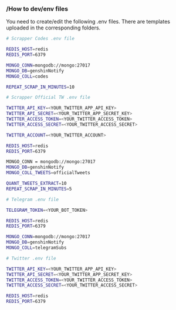 ### /How to dev/env files

You need to create/edit the following .env files. There are templates uploaded in the corresponding folders.

```bash
# Scrapper Codes .env file

REDIS_HOST=redis
REDIS_PORT=6379

MONGO_CONN=mongodb://mongo:27017
MONGO_DB=genshinNotify
MONGO_COLL=codes

REPEAT_SCRAP_IN_MINUTES=10
```

```bash
# Scrapper Official TW .env file

TWITTER_API_KEY=<YOUR_TWITTER_APP_API_KEY>
TWITTER_API_SECRET=<YOUR_TWITTER_APP_SECRET_KEY>
TWITTER_ACCESS_TOKEN=<YOUR_TWITTER_ACCESS_TOKEN>
TWITTER_ACCESS_SECRET=<YOUR_TWITTER_ACCESS_SECRET>

TWITTER_ACCOUNT=<YOUR_TWITTER_ACCOUNT>

REDIS_HOST=redis
REDIS_PORT=6379

MONGO_CONN = mongodb://mongo:27017
MONGO_DB=genshinNotify
MONGO_COLL_TWEETS=officialTweets

QUANT_TWEETS_EXTRACT=10
REPEAT_SCRAP_IN_MINUTES=5
```

```bash
# Telegram .env file

TELEGRAM_TOKEN=<YOUR_BOT_TOKEN>

REDIS_HOST=redis
REDIS_PORT=6379

MONGO_CONN=mongodb://mongo:27017
MONGO_DB=genshinNotify
MONGO_COLL=telegramSubs
```

```bash
# Twitter .env file

TWITTER_API_KEY=<YOUR_TWITTER_APP_API_KEY>
TWITTER_API_SECRET=<YOUR_TWITTER_APP_SECRET_KEY>
TWITTER_ACCESS_TOKEN=<YOUR_TWITTER_ACCESS_TOKEN>
TWITTER_ACCESS_SECRET=<YOUR_TWITTER_ACCESS_SECRET>

REDIS_HOST=redis
REDIS_PORT=6379
```